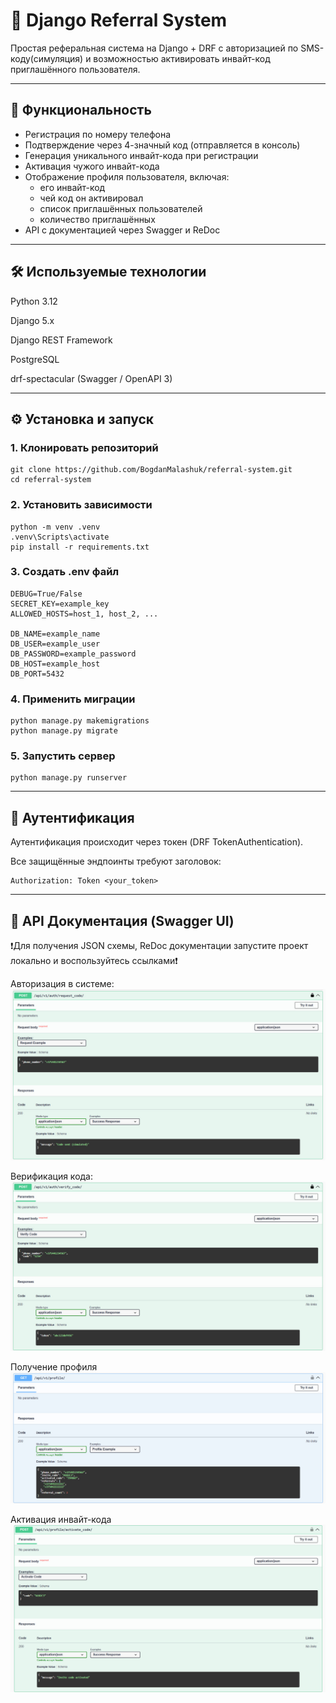 # 📱 Django Referral System

Простая реферальная система на Django + DRF с авторизацией по SMS-коду(симуляция) и возможностью активировать инвайт-код приглашённого пользователя.

---

## 🚀 Функциональность

- Регистрация по номеру телефона
- Подтверждение через 4-значный код (отправляется в консоль)
- Генерация уникального инвайт-кода при регистрации
- Активация чужого инвайт-кода
- Отображение профиля пользователя, включая:
  - его инвайт-код
  - чей код он активировал
  - список приглашённых пользователей
  - количество приглашённых
- API с документацией через Swagger и ReDoc

---

## 🛠 Используемые технологии

Python 3.12

Django 5.x

Django REST Framework

PostgreSQL

drf-spectacular (Swagger / OpenAPI 3)

---

## ⚙️ Установка и запуск

### 1. Клонировать репозиторий

```
git clone https://github.com/BogdanMalashuk/referral-system.git
cd referral-system
```

### 2. Установить зависимости

```
python -m venv .venv
.venv\Scripts\activate
pip install -r requirements.txt
```

### 3. Создать .env файл

```
DEBUG=True/False
SECRET_KEY=example_key
ALLOWED_HOSTS=host_1, host_2, ...

DB_NAME=example_name
DB_USER=example_user
DB_PASSWORD=example_password
DB_HOST=example_host
DB_PORT=5432
```

### 4. Применить миграции

```
python manage.py makemigrations
python manage.py migrate
```

### 5. Запустить сервер

```
python manage.py runserver
```
---

## 🔐 Аутентификация

Аутентификация происходит через токен (DRF TokenAuthentication).

Все защищённые эндпоинты требуют заголовок:
```
Authorization: Token <your_token>
```

---

## 🧪 API Документация (Swagger UI)
❗Для получения JSON схемы, ReDoc документации запустите проект локально
и воспользуйтесь ссылками❗

Авторизация в системе: 
![request_code.jpg](project/api/swagger_screenshots/request_code.jpg)

Верификация кода:
![verify_code.jpg](project/api/swagger_screenshots/verify_code.jpg)

Получение профиля
![profile.jpg](project/api/swagger_screenshots/profile.jpg)

Активация инвайт-кода
![activate_code.jpg](project/api/swagger_screenshots/activate_code.jpg)
